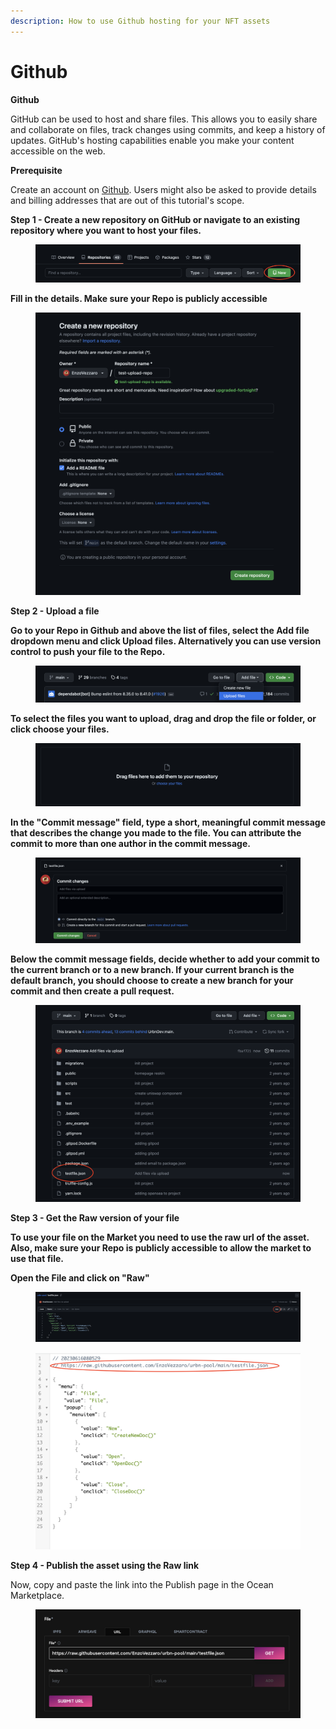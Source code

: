 ```yaml
---
description: How to use Github hosting for your NFT assets
---
```


# Github

**Github**

GitHub can be used to host and share files. This allows you to easily share and collaborate on files, track changes using commits, and keep a history of updates. GitHub's hosting capabilities enable you make your content accessible on the web.

**Prerequisite**

Create an account on [Github](https://github.com/). Users might also be asked to provide details and billing addresses that are out of this tutorial's scope.

**Step 1 - Create a new repository on GitHub or navigate to an existing repository where you want to host your files.**

<figure><img src="../../.gitbook/assets/Screenshot 2023-06-16 at 07.58.20.png" alt=""><figcaption></figcaption></figure>

**Fill in the details. Make sure your Repo is publicly accessible**

<figure><img src="../../.gitbook/assets/Screenshot 2023-06-16 at 07.59.38.png" alt=""><figcaption></figcaption></figure>

**Step 2 - Upload a file**

**Go to your Repo in Github and above the list of files, select the Add file dropdown menu and click Upload files. Alternatively you can use version control to push your file to the Repo.**

<figure><img src="../../.gitbook/assets/Screenshot 2023-06-16 at 07.50.27.png" alt=""><figcaption></figcaption></figure>

**To select the files you want to upload, drag and drop the file or folder, or click choose your files.**

<figure><img src="../../.gitbook/assets/Screenshot 2023-06-16 at 07.51.14.png" alt=""><figcaption></figcaption></figure>

**In the "Commit message" field, type a short, meaningful commit message that describes the change you made to the file. You can attribute the commit to more than one author in the commit message.**

<figure><img src="../../.gitbook/assets/Screenshot 2023-06-16 at 07.54.29.png" alt=""><figcaption></figcaption></figure>

**Below the commit message fields, decide whether to add your commit to the current branch or to a new branch. If your current branch is the default branch, you should choose to create a new branch for your commit and then create a pull request.**

<figure><img src="../../.gitbook/assets/Screenshot 2023-06-16 at 07.56.01.png" alt=""><figcaption></figcaption></figure>

**Step 3 - Get the Raw version of your file**

**To use your file on the Market you need to use the raw url of the asset. Also, make sure your Repo is publicly accessible to allow the market to use that file.**&#x20;

**Open the File and click on "Raw"**

<figure><img src="../../.gitbook/assets/Screenshot 2023-06-16 at 08.02.25.png" alt=""><figcaption></figcaption></figure>

<figure><img src="../../.gitbook/assets/Screenshot 2023-06-16 at 08.05.41.png" alt=""><figcaption></figcaption></figure>

**Step 4 - Publish the asset using the Raw link**

Now, copy and paste the link into the Publish page in the Ocean Marketplace.

<figure><img src="../../.gitbook/assets/Screenshot 2023-06-16 at 08.08.12.png" alt=""><figcaption></figcaption></figure>

